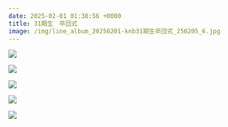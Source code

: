 ```yaml
---
date: 2025-02-01 01:38:56 +0000
title: 31期生　卒団式
image: /img/line_album_20250201-knb31期生卒団式_250205_6.jpg
---
```

![](/img/line_album_20250201-knb31期生卒団式_250205_1.jpg)

![](/img/line_album_20250201-knb31期生卒団式_250205_4.jpg)

![](/img/line_album_20250201-knb31期生卒団式_250205_5.jpg)

![](/img/line_album_20250201-knb31期生卒団式_250205_8.jpg)

![](/img/line_album_20250201-knb31期生卒団式_250205_7.jpg)

